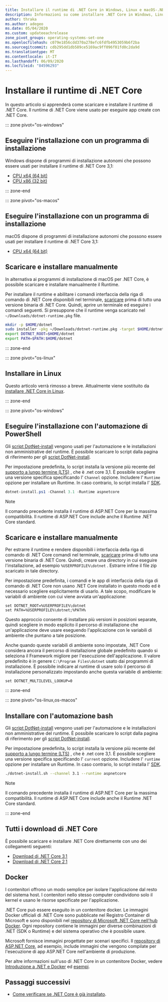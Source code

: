 ```yaml
---
title: Installare il runtime di .NET Core in Windows, Linux e macOS-.NET Core
description: Informazioni su come installare .NET Core in Windows, Linux e macOS. Individuare le dipendenze necessarie per eseguire app .NET Core.
author: thraka
ms.author: adegeo
ms.date: 05/04/2020
ms.custom: updateeachrelease
zone_pivot_groups: operating-systems-set-one
ms.openlocfilehash: c079e1856cdd370a278efc6fdfb4953059b6f2ba
ms.sourcegitcommit: cdb295dd1db589ce5169ac9ff096f01fd0c2da9d
ms.translationtype: MT
ms.contentlocale: it-IT
ms.lasthandoff: 06/09/2020
ms.locfileid: "84596293"
---
```

# <a name="install-the-net-core-runtime"></a>Installare il runtime di .NET Core

In questo articolo si apprenderà come scaricare e installare il runtime di .NET Core. Il runtime di .NET Core viene usato per eseguire app create con .NET Core.

::: zone pivot="os-windows"

## <a name="install-with-an-installer"></a>Eseguire l'installazione con un programma di installazione

Windows dispone di programmi di installazione autonomi che possono essere usati per installare il runtime di .NET Core 3,1:

- [CPU x64 (64 bit)](https://dotnet.microsoft.com/download/dotnet-core/3.1)
- [CPU x86 (32 bit)](https://dotnet.microsoft.com/download/dotnet-core/3.1)

::: zone-end

::: zone pivot="os-macos"

## <a name="install-with-an-installer"></a>Eseguire l'installazione con un programma di installazione

macOS dispone di programmi di installazione autonomi che possono essere usati per installare il runtime di .NET Core 3,1:

- [CPU x64 (64 bit)](https://dotnet.microsoft.com/download/dotnet-core/3.1)

## <a name="download-and-manually-install"></a>Scaricare e installare manualmente

In alternativa ai programmi di installazione di macOS per .NET Core, è possibile scaricare e installare manualmente il Runtime.

Per installare il runtime e abilitare i comandi interfaccia della riga di comando di .NET Core disponibili nel terminale, [scaricare](#all-net-core-downloads) prima di tutto una versione binaria di .NET Core. Quindi, aprire un terminale ed eseguire i comandi seguenti. Si presuppone che il runtime venga scaricato nel `~/Downloads/dotnet-runtime.pkg` file.

```bash
mkdir -p $HOME/dotnet
sudo installer -pkg ~/Downloads/dotnet-runtime.pkg -target $HOME/dotnet
export DOTNET_ROOT=$HOME/dotnet
export PATH=$PATH:$HOME/dotnet
```

::: zone-end

::: zone pivot="os-linux"

## <a name="install-on-linux"></a>Installare in Linux

Questo articolo verrà rimosso a breve. Attualmente viene sostituito da [installare .NET Core in Linux](linux.md).

::: zone-end

::: zone pivot="os-windows"

## <a name="install-with-powershell-automation"></a>Eseguire l'installazione con l'automazione di PowerShell

Gli [script DotNet-install](../tools/dotnet-install-script.md) vengono usati per l'automazione e le installazioni non amministrative del runtime. È possibile scaricare lo script dalla pagina di riferimento per gli [script DotNet-install](../tools/dotnet-install-script.md).

Per impostazione predefinita, lo script installa la versione più recente del [supporto a lungo termine (LTS)](https://dotnet.microsoft.com/platform/support/policy/dotnet-core) , che è .net core 3,1. È possibile scegliere una versione specifica specificando l' `Channel` opzione. Includere l' `Runtime` opzione per installare un Runtime. In caso contrario, lo script installa l' [SDK](sdk.md).

```powershell
dotnet-install.ps1 -Channel 3.1 -Runtime aspnetcore
```

> [!NOTE]
> Il comando precedente installa il runtime di ASP.NET Core per la massima compatibilità. Il runtime di ASP.NET Core include anche il Runtime .NET Core standard.

## <a name="download-and-manually-install"></a>Scaricare e installare manualmente

Per estrarre il runtime e rendere disponibili i interfaccia della riga di comando di .NET Core comandi nel terminale, [scaricare](#all-net-core-downloads) prima di tutto una versione binaria di .NET Core. Quindi, creare una directory in cui eseguire l'installazione, ad esempio `%USERPROFILE%\dotnet` . Estrarre infine il file zip scaricato in tale directory.

Per impostazione predefinita, i comandi e le app di interfaccia della riga di comando di .NET Core non usano .NET Core installato in questo modo ed è necessario scegliere esplicitamente di usarlo. A tale scopo, modificare le variabili di ambiente con cui viene avviata un'applicazione:

```console
set DOTNET_ROOT=%USERPROFILE%\dotnet
set PATH=%USERPROFILE%\dotnet;%PATH%
```

Questo approccio consente di installare più versioni in posizioni separate, quindi scegliere in modo esplicito il percorso di installazione che un'applicazione deve usare eseguendo l'applicazione con le variabili di ambiente che puntano a tale posizione.

Anche quando queste variabili di ambiente sono impostate, .NET Core considera ancora il percorso di installazione globale predefinito quando si seleziona il Framework migliore per l'esecuzione dell'applicazione. Il valore predefinito è in genere `C:\Program Files\dotnet` usato dai programmi di installazione. È possibile indicare al runtime di usare solo il percorso di installazione personalizzato impostando anche questa variabile di ambiente:

```console
set DOTNET_MULTILEVEL_LOOKUP=0
```

::: zone-end

::: zone pivot="os-linux,os-macos"

## <a name="install-with-bash-automation"></a>Installare con l'automazione bash

Gli [script DotNet-install](../tools/dotnet-install-script.md) vengono usati per l'automazione e le installazioni non amministrative del runtime. È possibile scaricare lo script dalla pagina di riferimento per gli [script DotNet-install](../tools/dotnet-install-script.md).

Per impostazione predefinita, lo script installa la versione più recente del [supporto a lungo termine (LTS)](https://dotnet.microsoft.com/platform/support/policy/dotnet-core) , che è .net core 3,1. È possibile scegliere una versione specifica specificando l' `current` opzione. Includere l' `runtime` opzione per installare un Runtime. In caso contrario, lo script installa l' [SDK](sdk.md).

```bash
./dotnet-install.sh --channel 3.1 --runtime aspnetcore
```

> [!NOTE]
> Il comando precedente installa il runtime di ASP.NET Core per la massima compatibilità. Il runtime di ASP.NET Core include anche il Runtime .NET Core standard.

::: zone-end

## <a name="all-net-core-downloads"></a>Tutti i download di .NET Core

È possibile scaricare e installare .NET Core direttamente con uno dei collegamenti seguenti:

- [Download di .NET Core 3,1](https://dotnet.microsoft.com/download/dotnet-core/3.1)
- [Download di .NET Core 2,1](https://dotnet.microsoft.com/download/dotnet-core/2.1)

## <a name="docker"></a>Docker

I contenitori offrono un modo semplice per isolare l'applicazione dal resto del sistema host. I contenitori nello stesso computer condividono solo il kernel e usano le risorse specificate per l'applicazione.

.NET Core può essere eseguito in un contenitore docker. Le immagini Docker ufficiali di .NET Core sono pubblicate nel Registro Container di Microsoft e sono disponibili nel [repository di Microsoft .NET Core nell'hub Docker](https://hub.docker.com/_/microsoft-dotnet-core/). Ogni repository contiene le immagini per diverse combinazioni di .NET (SDK o Runtime) e del sistema operativo che è possibile usare.

Microsoft fornisce immagini progettate per scenari specifici. Il [repository di ASP.NET Core](https://hub.docker.com/_/microsoft-dotnet-core-aspnet/), ad esempio, include immagini che vengono compilate per l'esecuzione di app ASP.NET Core nell'ambiente di produzione.

Per altre informazioni sull'uso di .NET Core in un contenitore Docker, vedere [Introduzione a .NET e Docker](../docker/introduction.md) ed [esempi](https://github.com/dotnet/dotnet-docker/blob/master/samples/README.md).

## <a name="next-steps"></a>Passaggi successivi

- [Come verificare se .NET Core è già installato](how-to-detect-installed-versions.md).
